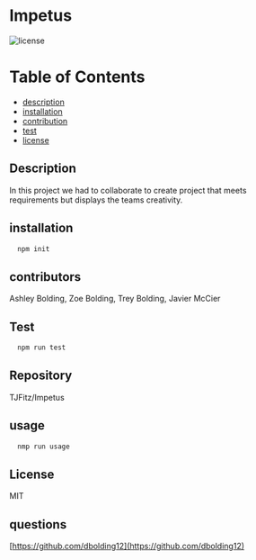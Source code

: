 
  # **Impetus**

  ![license](https://img.shields.io/badge/license-MIT-BLU)
  

  # Table of Contents
  - [description](#description)
  - [installation](#installation)
  - [contribution](#contribution)
  - [test](#test)
  - [license](#license)
  
## Description
  In this project we had to collaborate to create project that meets requirements but displays the teams creativity.
  
## installation 
```bash
  npm init
```
  
## contributors
  Ashley Bolding, Zoe Bolding, Trey Bolding, Javier McCier

## Test
```bash
  npm run test
```

## Repository
  TJFitz/Impetus

## usage
```bash
  nmp run usage
```

## License
MIT
 

## questions
[https://github.com/dbolding12](https://github.com/dbolding12)
  
